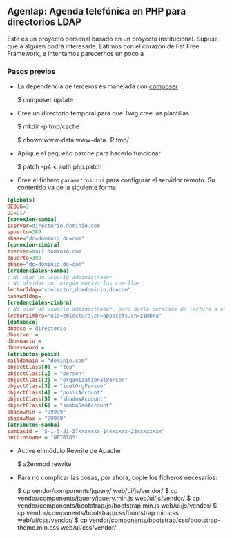 ## Agenlap: Agenda telefónica en PHP para directorios LDAP

Este es un proyecto personal basado en un proyecto institucional. 
Supuse que a alguien podrá interesarle.
Latimos con el corazón de Fat Free Framework, e intentamos parecernos un poco a 

### Pasos previos
* La dependencia de terceros es manejada con [composer](https://gist.github.com/VTacius/4b9ed8b1deee1ecdfb04)
    
    $ composer update

* Cree un directorio temporal para que Twig cree las plantillas

    $ mkdir -p tmp/cache
    
    $ chown www-data:www-data -R tmp/

* Aplique el pequeño parche para hacerlo funcionar

    $ patch -p4 < auth.php.patch

* Cree el fichero `parametros.ini` para configurar el servidor remoto. Su contenido va de la siguiente forma:
```ini
[globals]
DEBUG=3
UI=ui/
[conexion-samba]
sserver=directorio.dominio.com
spuerto=389
sbase="dc=dominio,dc=com"
[conexion-zimbra]
zserver=mail.dominio.com
zpuerto=389
zbase="dc=dominio,dc=com"
[credenciales-samba]
; No usar un usuario administrador
; No olvidar por ningún motivo las comillas
lectorldap="cn=lector,dc=dominio,dc=com"
passwdldap=
[credenciales-zimbra]
; No usar un usuario administrador, pero darle permisos de lectura a este usuario para los atributos zimbraAccountStatus y zimbraMailStatus
lectorzimbra="uid=zmlectura,cn=appaccts,cn=zimbra"
[database]
dbbase = directorio
dbserver = 
dbusuario = 
dbpassword = 
[atributos-posix]
maildomain = "dominio.com"
objectClass[0] = "top"
objectClass[1] = "person"
objectClass[2] = "organizationalPerson"
objectClass[3] = "inetOrgPerson"
objectClass[4] = "posixAccount"
objectClass[5] = "shadowAccount"
objectClass[6] = "sambaSamAccount"
shadowMin = "99999"
shadowMax = "99999"
[atributos-samba]
sambasid = "S-1-5-21-37xxxxxxx-14xxxxxx-23xxxxxxxx"
netbiosname = "NETBIOS"
```
 * Active el módulo Rewrite de Apache

    $ a2enmod rewrite

* Para no complicar las cosas, por ahora, copie los ficheros necesarios:

    $ cp vendor/components/jquery/ web/ui/js/vendor/
    $ cp vendor/components/jquery/jquery.min.js web/ui/js/vendor/
    $ cp vendor/components/bootstrap/js/bootstrap.min.js web/ui/js/vendor/
    $ cp vendor/components/bootstrap/css/bootstrap.min.css web/ui/css/vendor/
    $ cp vendor/components/bootstrap/css/bootstrap-theme.min.css web/ui/css/vendor/